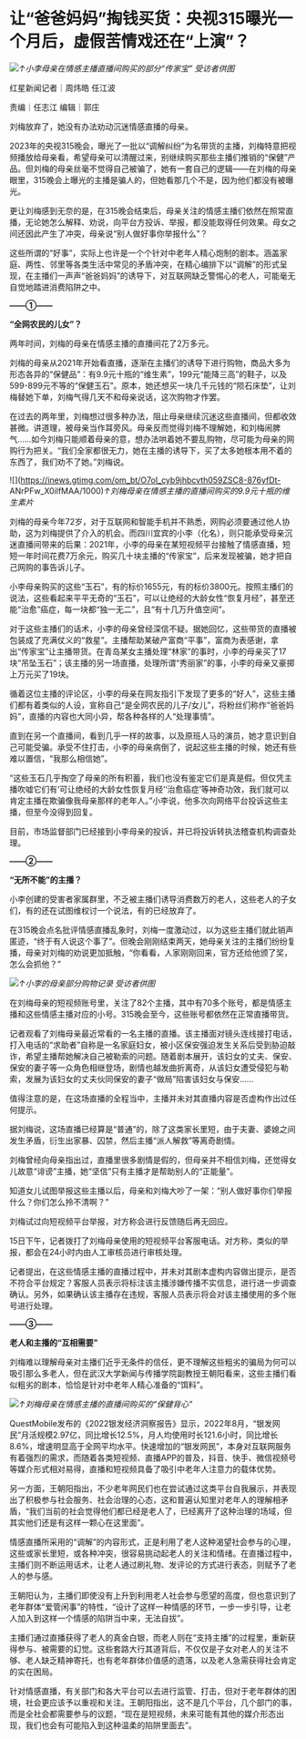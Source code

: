 # 让“爸爸妈妈”掏钱买货：央视315曝光一个月后，虚假苦情戏还在“上演”？

![](https://inews.gtimg.com/om_bt/O7JvCvbAnrQtOi00duoIWeTsFYacR31ZcvLBs0fBxucf0AA/1000)_↑小李母亲在情感主播直播间购买的部分“传家宝”
受访者供图_

红星新闻记者｜周炜皓 任江波

责编｜任志江 编辑｜郭庄

刘梅放弃了，她没有办法劝动沉迷情感直播的母亲。

2023年的央视315晚会，曝光了一批以“调解纠纷”为名带货的主播，刘梅特意把视频播放给母亲看，希望母亲可以清醒过来，别继续购买那些主播们推销的“保健”产品。但刘梅的母亲丝毫不觉得自己被骗了，她有一套自己的逻辑——在刘梅的母亲眼里，315晚会上曝光的主播是骗人的，但她看那几个不是，因为他们都没有被曝光。

更让刘梅感到无奈的是，在315晚会结束后，母亲关注的情感主播们依然在照常直播，无论她怎么解释、劝说，向平台方投诉、举报，都没能取得任何效果。母女之间还因此产生了冲突，母亲说“别人做好事你举报什么”？

这些所谓的“好事”，实际上也许是一个个针对中老年人精心炮制的剧本。涵盖家庭、两性、邻里等各类生活中常见的矛盾冲突，在精心编排下以“调解”的形式呈现，在主播们一声声“爸爸妈妈”的诱导下，对互联网缺乏警惕心的老人，可能毫无自觉地踏进消费陷阱之中。

**——①——**

**“全网农民的儿女”？**

两年时间，刘梅的母亲在情感主播的直播间花了2万多元。

刘梅的母亲从2021年开始看直播，逐渐在主播们的诱导下进行购物，商品大多为形态各异的“保健品”：有9.9元十瓶的“维生素”，199元“能降三高”的鞋子，以及599-899元不等的“保健玉石”。原本，她还想买一块几千元钱的“陨石床垫”，让刘梅替她下单，刘梅气得几天不和母亲说话，这次购物才作罢。

在过去的两年里，刘梅想过很多种办法，阻止母亲继续沉迷这些直播间，但都收效甚微。讲道理，被母亲当作耳旁风。母亲反而觉得刘梅不理解她，和刘梅闹脾气……如今刘梅只能顺着母亲的意，想办法哄着她不要乱购物，尽可能为母亲的网购行为把关。“我们全家都很无力，她在主播的诱导下，买了太多她根本用不着的东西了，我们劝不了她。”刘梅说。

![](https://inews.gtimg.com/om_bt/O7oI_cyb9jhbcvth059ZSC8-876yfDt-
ANrPFw_X0ilfMAA/1000)_↑刘梅母亲在情感主播的直播间购买的9.9元十瓶的维生素片_

刘梅的母亲今年72岁，对于互联网和智能手机并不熟悉，网购必须要通过他人协助，这为刘梅提供了介入的机会。而四川宜宾的小李（化名），则只能承受母亲沉迷直播间带来的后果：2021年，小李的母亲在某短视频平台接触了情感直播，短短一年时间花费7万余元，购买几十块主播的“传家宝”，后来发现被骗，她才把自己网购的事告诉儿子。

小李母亲购买的这些“玉石”，有的标价1655元，有的标价3800元。按照主播们的说法，这些看起来平平无奇的“玉石”，可以让绝经的大龄女性“恢复月经”，甚至还能“治愈”癌症，每一块都“独一无二”，且“有十几万升值空间”。

对于这些主播们的话术，小李的母亲曾经深信不疑。据她回忆，这些带货的直播被包装成了充满仗义的“救星”。主播帮助某破产富商“平事”，富商为表感谢，拿出“传家宝”让主播带货。在青岛某女主播处理“林家”的事时，小李的母亲买了17块“吊坠玉石”；该主播的另一场直播，处理所谓“秀丽家”的事，小李的母亲又豪掷上万元买了19块。

循着这位主播的评论区，小李的母亲在网友指引下发现了更多的“好人”，这些主播们都有着类似的人设，宣称自己“是全网农民的儿子/女儿”，将粉丝们称作“爸爸妈妈”，直播的内容也大同小异，帮各种各样的人“处理事情”。

直到在另一个直播间，看到几乎一样的故事，以及原班人马的演员，她才意识到自己可能受骗。承受不住打击，小李的母亲病倒了，说起这些主播的时候，她还有些难以置信，“我那么相信她”。

“这些玉石几乎掏空了母亲的所有积蓄，我们也没有鉴定它们是真是假。但仅凭主播吹嘘它们有‘可让绝经的大龄女性恢复月经’‘治愈癌症’等神奇功效，我们就可以肯定主播在欺骗像我母亲那样的老年人。”小李说，他多次向网络平台投诉这些主播，但至今没得到回复。

目前，市场监督部门已经接到小李母亲的投诉，并已将投诉转执法稽查机构调查处理。

**——②——**

**“无所不能”的主播？**

小李创建的受害者家属群里，不乏被主播们诱导消费数万的老人，这些老人的子女们，有的还在试图维权讨一个说法，有的已经放弃了。

在315晚会点名批评情感直播乱象时，刘梅一度激动过，以为这些主播们就此销声匿迹，“终于有人说这个事了”。但晚会刚刚结束两天，她母亲关注的主播们纷纷复播，母亲对刘梅的劝说更加抵触，“你看看，人家刚刚回来，官方还给他颁了奖，怎么会抓他？”

![](https://inews.gtimg.com/om_bt/O3LUwSN0L2pDN3izkvpc0Ez7bG_rWQ2QmY8z0fj9J4jGIAA/1000)_↑小李的母亲部分购物记录
受访者供图_

在刘梅母亲的短视频账号里，关注了82个主播，其中有70多个账号，都是情感主播和这些情感主播对应的小号。315晚会至今，这些账号都依然在正常直播带货。

记者观看了刘梅母亲最近常看的一名主播的直播。该主播面对镜头连线接打电话，打入电话的“求助者”自称是一名家庭妇女，被小区保安强迫发生关系后受到胁迫敲诈，希望主播帮她解决自己被勒索的问题。随着剧本展开，该妇女的丈夫、保安、保安的妻子等一众角色相继登场，剧情也越发曲折离奇，从该妇女遭受侵犯与勒索，发展为该妇女的丈夫伙同保安的妻子“做局”陷害该妇女与保安……

值得注意的是，在这场直播的全程当中，主播并未对其直播内容是否虚构作出过任何提示。

据刘梅说，这场直播已经算是“普通”的，除了这类家长里短，由于夫妻、婆媳之间发生矛盾，衍生出家暴、囚禁，然后主播“派人解救”等离奇剧情。

刘梅曾经向母亲指出过，直播里很多剧情是假的，但母亲并不相信刘梅，还觉得女儿故意“诽谤”主播，她“坚信”只有主播才是帮助别人的“正能量”。

知道女儿试图举报这些主播以后，母亲和刘梅大吵了一架：“别人做好事你们举报什么？你们怎么拎不清啊？”

刘梅试过向短视频平台举报，对方称会进行反馈随后再无回应。

15日下午，记者拨打了刘梅母亲使用的短视频平台客服电话。对方称，类似的举报，都会在24小时内由人工审核员进行审核处理。

记者提出，在这些情感主播的直播过程中，并未对其剧本虚构内容做出提示，是否不符合平台规定？客服人员表示将标注该主播涉嫌传播不实信息，进行进一步调查确认。另外，如果确认该主播存在违规，客服人员表示将会对该主播使用的多个账号进行处理。

**——③——**

**老人和主播的“互相需要”**

刘梅难以理解母亲对主播们近乎无条件的信任，更不理解这些粗劣的骗局为何可以吸引那么多老人，但在武汉大学新闻与传播学院副教授王朝阳看来，这些主播们看似粗劣的剧本，恰恰是针对中老年人精心准备的“饵料”。

![](https://inews.gtimg.com/om_bt/OioaV2Wmdjv81kupyx_5A1284VtBHb5huUgJzcgGQnV5kAA/1000)_↑刘梅母亲在情感主播的直播间购买的“保健背心”_

QuestMobile发布的《2022银发经济洞察报告》显示，2022年8月，“银发网民”月活规模2.97亿，同比增长12.5%，月人均使用时长121.6小时，同比增长8.6%，增速明显高于全网平均水平。快速增加的“银发网民”，本身对互联网服务有着强烈的需求，而随着各类短视频、直播APP的普及，抖音、快手、微信视频号等媒介形式相对易得，直播和短视频具备了吸引中老年人注意力的载体优势。

另一方面，王朝阳指出，不少老年网民们也在尝试通过这类平台自我展示，并表现出了积极参与社会服务、社会治理的心态，这和普遍认知里对老年人的理解相矛盾，“我们当前的社会觉得他们都已经是老人了，已经离开了这种治理的场域，但其实他们还是有这样一颗心在这里面”。

情感直播所采用的“调解”的内容形式，正是利用了老人这种渴望社会参与的心理，这些或家长里短，或各种冲突，很容易挑动起老人的关注和情绪。在直播过程中，主播们则不断运用话术，让老人通过刷礼物、发评论的方式进行表态，则赋予了老人的参与感。

王朝阳认为，主播们即使没有上升到利用老人社会参与愿望的高度，但也意识到了老年群体“爱管闲事”的特性，“设计了这样一种情感的环节，一步一步引导，让老人加入到这样一个情感的陷阱当中来，无法自拔”。

主播们通过直播获得了老人的真金白银，而老人则在“支持主播”的过程里，重新获得参与、被需要的幻觉。这些套路大行其道背后，不仅仅是子女对老人的关注不够、老人缺乏精神寄托，也有老年群体价值感的遗落，以及老人急需获得社会肯定的实在困局。

针对情感直播，有关部门和各大平台可以去进行监管、打击，但对于老年群体的困境，社会更应该予以重视和关注。王朝阳指出，这不是几个平台，几个部门的事，而是全社会都需要参与的议题，“现在是短视频，未来可能有其他的媒介形态出现，我们也会有可能陷入到这种温柔的陷阱里面去”。

